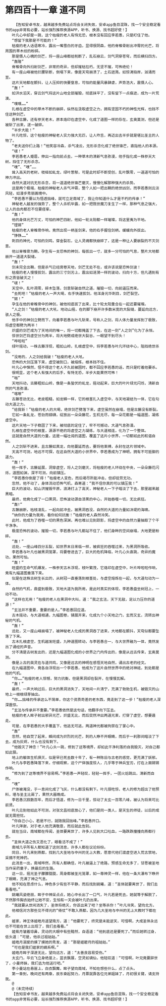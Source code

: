 # 第四百十一章 道不同
        【告知安卓书友，越来越多免费站点将会关闭失效，安卓app鱼目混珠，找一个安全稳定看书的app非常有必要，站长强烈推荐换源APP，听书、换源、找书超好使！】
       叶凡心中却是一跳，这个枯瘦的老人有恃无恐，根本没有回应李若愚，只是盯住了他。
       “想留下我那是不可能的！”
       枯瘦的老人话语寒冷，露出一嘴雪白的牙齿，显得很阴森，他的脊椎骨射出冲霄的光芒，将周围的草木绞的粉碎。
       那是慑人心魄的剑芒，将一座山峰都给削断了，乱石崩云，剑气洞穿苍穹，而后横扫四方。
       “轰隆”
       脊椎骨向外扫射剑芒，非常的奇异，但却摧枯拉朽，无坚不摧，可怖绝伦！
       有一座山峰被他拦腰斩断，倒塌下来，像是天穹崩溃了，土石迸溅，如惊涛拍岸，汹涌而至。
       这片天地都在颤抖，让人压抑的快要窒息，可怕的能量风暴肆虐，声势浩大，震慑人心。
       “轰！”
       如洪水滔天，穿云剑气将这片山地全部摧毁，彻底抹平了，没有留下一点痕迹，成为一片荒漠。
       “噗噗……”
       扎根在虚空中的草木不断的崩碎，纵然在汲取虚空之力，拥有坚固不朽的神性光辉，也挡不住这种剑芒。
       各种古藤，还有参天老木，原本烙印在虚空中，化成了道图一样的存在，玄奥莫测，但还是被斩了出来，逐一破碎。
       “半步大能！”
       叶凡吃惊，这个枯瘦的神秘老人实力强大无匹，让人咋舌，再迈出去半步就是堪比圣主的人物了。
       “老夫送你们上路！”他笑容冷森，杀气凌云，无形杀念化成了绝世锋芒，直指他人的本源。
       “啵！”
       李若愚老人蹙眉，伸出一指向前点去，一种草木的清新气息弥漫，他手指化成一株参天大树，挡住了无形杀念。
       “噗”、“噗”……
       耸入高天的老树，枝桠如虬龙，绿叶葱郁，可是此时却不断受创，乱叶飘零，一道道可怕的神力冲出。
       自然大道对抗无形杀念，将一道道绝世锋芒磨灭，慢慢化解那种强大的杀势。
       这是两个极端，枯瘦的神秘老人杀气冲霄，整个人如一把出鞘的绝世凶剑，而李若愚则云淡风轻，如漫步秀丽画境中。
       “李若愚不要以为悟透拙峰，就可立足南域了，我让你知道什么才是不朽的传承！”
       神秘老人越发的强势了，整个人杀机毕露，如一把戮世魔刀复生了一样，那种气息之强大，让人的血肉都忍不住要痉挛。
       “轰！”
       他的身体光芒万丈，可怕的神芒四射，他如一轮太阳都一样璀璨，将这里夷为平地。
       “铿锵”
       枯瘦的老人脊椎骨作响，竟然出现一柄圣剑来，他的右手握住剑柄，缓缓向外拔出。
       “铮铮……”
       刺目的神光，可怕的剑鸣，穿金裂石，让人灵魂都快崩碎了，这是一种让人要崩裂的不灭剑意。
       他以脊椎骨为鞘，孕生有一支恐怖的神剑，每拔出一寸，就多一分可怕的气息，整片大地都崩开一道道大裂缝。
       “轰！”
       剑未完全出鞘，但是杀气已经席卷天地，剑芒无处不在，或许该说是恐怖剑波！
       枯瘦的老人慢慢拔剑，露出的三寸剑刃上，震出如涟漪一样的波动，扫向十方，但凡遇到有形之质皆破灭之！
       “啵！”
       天空中，乱叶凋零，碎木坠落，剑意斩破自然之道，摧毁一切，向前逼压而来。
       “去死吧！”枯瘦的老人一声大喝，右手快速拔剑，他浑身光华刺目，剑芒裂空。
       “锵！”
       孕生在他的脊椎骨中的神剑，被他彻底拔了出来，比十轮太阳重合在一起还要璀璨。
       “人之剑！”枯瘦的老人大吼，地动山摇，在的脚下崩开许多数米宽的大裂缝，蔓延向远方，骇人之极。
       他手中的神剑立劈而下，向着李若愚与叶凡斩来，号称人之剑，将人体力量发挥到了极致，将虚空都劈为两半！
       炽盛的剑芒成为了天地间的唯一，将一切都掩盖了下去，在这一刻“人之剑”化为了永恒。
       惊世剑芒将虚空分为两半，将大地劈成绝世大裂谷，一眼望不到尽头！
       “哗啦啦”
       绿叶摇动，一株古藤浮现，粗如山岭，扎根虚空中，将李若愚与叶凡环绕中心，阻挡绝世杀剑。
       “没用的，人之剑给我破！”枯瘦的老人大吼。
       恐怖的大剑压落下来，虚空被剖口，被熔炼，根本挡不住。
       叶凡心中悚然，怪不得这个老人不久前被困时，都不回应李若愚的话，而只是盯着他要杀。
       很明显，这个老人有强大的后手，有恃无恐，半步大能果然可怖！
       “嗡”
       天地抖动，古藤粗如山岭，像是一条蛰伏的虬龙，摇动起来，巨大的叶片绿光闪烁，清新自然的气息弥漫。
       “喀嚓”
       古藤苍劲无比，老皮粗糙，如龙鳞一样，它的根茎扎入虚空中，与天地凝结为一体，它在勾动大道之力。
       “给我斩！”枯瘦的老人的大喝，绝世剑芒劈落下来，虚空虽然在崩塌，但是古藤没有断裂。
       它如一条虬龙，苍劲而磅礴，绽放出一朵朵藤花，生机无尽，每一朵花都是一幅道图，凝练虚空中。
       这片天地一下子稳固了下来，被彻底的定住了，牢不可撼动，大道气息弥漫。
       扎根在虚空中的根茎，源源不绝的将虚空之力凝练，与大道相连，化为了一个整体。
       这就是自然大道的力量，这是一幅壮阔的道图，覆盖了这片小世界，一切都如此的和谐自然。
       人之剑斩不进来，且古藤如真龙，向他蔓延而去，要将他束缚，永封在这片领域中。
       天高不可测，地远不可探，在这自然大道的小世界中，李若愚成为了神明，拥有不可抵御的道力。
       “轰！”
       他一挥手，古藤延展，洞穿虚空，将人之剑磨灭，将枯瘦的老人环绕在中央，一朵朵藤花闪烁，道图如渊，深不可测，向前镇压。
       “李若愚你倒是了得！”枯瘦老人变色，而后竭尽所能冲击，但却徒劳无功。
       忽然，他不动了，身体流动恐怖气机，森寒道：“我不信你真的可以镇压我！”
       巨大的波动，如山洪摧毁平原，浪涛打上了高天，神秘老人一下子暗淡了下去，那里越来越黑暗。
       最终，他竟化成了一口黑洞，恐怖波动源自漆黑的中心，开始吞噬一切，无比疯狂。
       “轰!”
       古藤崩断，枯枝凌乱，一起向前冲去，被黑洞吞没，自然的大道的力量如决堤的海啸。
       “纳你的力量为我用，看你如何抗衡！”枯瘦的老人森然冷笑。
       此时，他成为了吞噬一切的黑色深渊，再也难以见到踪影，将虚空中的自然力量抽取了个干干净净。
       极度恐怖的波动，摧毁一切，李若愚与叶凡都站不住了，他们身畔的空间崩塌，大地更是粉碎。
       “轰！”
       远处，一座山峰四分五裂，如世界末日来临一样，被疯狂的吞噬过来，为黑洞所吸收。
       李若愚与叶凡也被黑洞笼罩，将要卷进去了，巨大的危机降临，叶凡心头直跳，奇异的魔功，果然可怕。
       “轰！”
       旺盛的生命气机爆发，一株参天古木浮现，枝叶繁茂，它烙印在虚空中，叶片哗啦啦作响，竟有九幅道图垂落下来。
       似是在这株古树生长出的，从树冠一直垂落到根茎处，与虚空熔炼在一起，与大道勾动为一体。
       自然的气机，鼎盛到极致，天地大道为我所用，是此时真实的体现，李若愚盘坐树冠上，一动不动。
       “这样也无用！”枯瘦的老人在黑洞中大叫，道：“我之玄法，天下无敌，足以力压你的道源！”
       “玄法并不重要，重要的是人。”李若愚回应道。
       古木摇动，与大道相通，九幅图卷，铺展开来，化成九个小天地之门，玄而又玄，流转出神秘的气机。
       “轰！”
       远处，又一座山峰崩塌了，被神秘老人化成的黑洞吞了进来，大地都在颤抖，天穹似都要坠落了下来。
       古木扎根虚空，生机越发旺盛，九种道图转动，与李若愚合一，与大世界融为一体，竟然发出了诵经的声音。
       分不清是古树发出的，还是九幅道图化成的小世界之门内传出的，像是从远古传来，玄奥莫测。
       像是上古的英灵在与道共鸣，又像是远古的神明在感悟天地自然，诵出古老的经文。
       在九幅道图中，竟各自浮现出一个李若愚，他成为了这片自然世界中的绝对神祗，到处都是他的气机。
       “你……”枯瘦的老人惊憾，努力抗衡，但是黑洞却在裂开，在慢慢瓦解。
       “轰！”
       最终，一声大响过后，巨大的黑洞消失了，天地间一片清宁，充满了勃勃生机，被毁灭的山地上一根根绿芽抽出。
       “你……拙峰的传承这么不简单，你这个资质奇差的老东西，竟走到了这一步！”枯瘦的老人深深震惊。
       “玄法与传承并不重要。”李若愚依然是这句话，他翻手向下压去。
       枯瘦的老人眸子射出邪异光芒，炽盛无比，而后突然冲出两道光束，打穿了虚空，想要遁走。
       可是，在李若愚的大手覆盖下，他逃无可逃，两道神光都被拘禁在了掌心中。
       “轰”
       忽然，他自焚了起来，瞬间成为炽烈的光芒，刺的人睁不开眼睛，而后于一刹那间暗淡了下去，成为灰烬，什么也没有剩下。
       “他毁灭了神念！”叶凡心头一跳，修到了这等境界，却如此干净利落的自我毁灭，对自己都如此狠。
       地上的躯体生机俱灭，似是早已死去数十年了，有一种陈旧与古老的感觉，更充满了妖邪。
       叶凡与李若愚降落下来，仔细观察，这个尸体强度惊人，几乎等于神兵宝刃，打在上面锵锵作响。
       “修为到了这等境界不容易啊。”李若愚一声轻叹，轻轻一挥手，一团火焰跳出，清新而自然。
       “噗”
       尸体被淹没，于一息间化成了飞灰，什么都没有剩下。叶凡很吃惊，老人的修为超出了他预料，堪与圣主比肩了，果然大器晚成。
       李若愚沉寂数百年，而后才悟道，修为一日千里，惊动了太玄一百零八峰，被认为将来可比前贤。
       叶凡见到他如此不可测，对张文昌彻底放心了，他们是同一类人，是天生的师徒，以后的成就无需担忧。
       “你自己小心，若是不行，就随我回拙峰。”李若愚开口。
       叶凡拜谢，对于老人他充满敬意，而后就此告别。
       就在当日，南域都在传闻，圣体要离世了，许多人见到大口吐血，一路跌跌撞撞向燕都行去。
       “圣体大道之伤又恶化了，眼看活不成了！”
       南域几乎所有人都知道了这则消息，许多人都在议论纷纷。
       同日，叶凡来到燕都，找到几大圣地与中州的无上大教，愿意代他们渡虚空进入荒古禁地，采摘不死神药。
       此消息一出，南域哗然，所有人都确信，叶凡被逼上了绝路，预感生命无多了，甘愿被圣地当作采药童子，换最后的生路。
       这一日，摇光圣子朦朦胧胧，周身都被圣光笼罩，如一尊神灵一样，他在一条大瀑布下睁开了眼睛，充满了神之气息。
       他不知在思虑什么，神色多少有些不平静，而后找到姚曦，道：“圣体就要离世了，我们去看看吧。”
       姚曦风姿绝丽，眸子中神采点点，她心中长出了一口气，叶凡若是死去，她就等于解脱了，不然那件胸衣始终让她不安，生怕有一天会被叶凡扔出来。
       “我就要从世间消失了，圣体将绝灭，你该出来了吧？坐等杀你！”叶凡冷笑，望向北方。
       他相信对方那些见不得光的“倚仗”不敢入燕都，因为几大圣地与中州的无上大教时下都在此。
       姬家，神王体姬皓月遥望南方，道：“他要死了，终究是未能逆天，可惜啊，大成圣体永远也不可能在世上出现了，我们去看看。”
       姬紫月皱着琼鼻，灵动的大眼中有些黯然，自语道：“他到底还是要死了。”而后她转过身，低头道：“可是，他杀过祖姑姑。”
       姬皓月溺爱的摸了摸她的秀发，道：“那是姬碧月的祖姑姑。”
       “可也是我们姬家的嫡系啊。”
       姬皓月眸子深邃无比，望向远方，道：“太善良容易受伤。”
       太玄门，华云飞立身绝崖上，蓝衣飘展，空灵如谪仙，他轻叹道：“可惜啊，叶兄竟要辞世了，小曼师妹，我们去为他送行吧。”
       李小曼站在悬崖上，白衣飘舞，眸子望向南域，不知在想些什么，点了点头。
       第一章到，晚间还有两章，辰东奋起努力，月票就靠各位兄弟姐妹了，月初很关键，请支持我。
       @
       @（未完待续）
       【告知安卓书友，越来越多免费站点将会关闭失效，安卓app鱼目混珠，找一个安全稳定看书的app非常有必要，站长强烈推荐换源APP，听书、换源、找书超好使！】